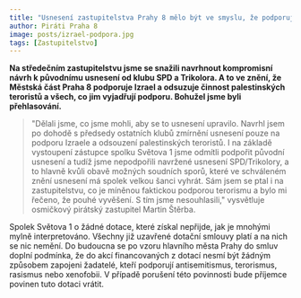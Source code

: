 ```yaml
---
title: "Usnesení zastupitelstva Prahy 8 mělo být ve smyslu, že podporuje Izrael a odsuzuje činnost palestinských teroristů"
author: Piráti Praha 8
image: posts/izrael-podpora.jpg
tags: [Zastupitelstvo]
---
```


**Na středečním zastupitelstvu jsme se snažili navrhnout kompromisní návrh k původnímu usnesení od klubu SPD a Trikolora. A to ve znění, že Městská část Praha 8 podporuje Izrael a odsuzuje činnost palestinských teroristů a všech, co jim vyjadřují podporu. Bohužel jsme byli přehlasování.**

>"Dělali jsme, co jsme mohli, aby se to usnesení upravilo. Navrhl jsem po dohodě s předsedy ostatních klubů zmírnění usnesení pouze na podporu Izraele a odsouzení palestinských teroristů. I na základě vystoupení zástupce spolku Světova 1 jsme odmítli podpořit původní usnesení a tudíž jsme nepodpořili navržené usnesení SPD/Trikolory, a to hlavně kvůli obavě možných soudních sporů, které ve schváleném znění usnesení má spolek velkou šanci vyhrát. Sám jsem se ptal i na zastupitelstvu, co je míněnou faktickou podporou terorismu a bylo mi řečeno, že pouhé vyvěšení. S tím jsme nesouhlasili," vysvětluje osmičkový pirátský zastupitel Martin Štěrba.

Spolek Světova 1 o žádné dotace, které získal nepřijde, jak je mnohými mylně interpretováno. Všechny již uzavřené dotační smlouvy platí a na nich se nic nemění. Do budoucna se po vzoru hlavního města Prahy do smluv doplní podmínka, že do akcí financovaných z dotací nesmí být žádným způsobem zapojeni žadatelé, kteří podporují antisemitismus, terorismus, rasismus nebo xenofobii. V případě porušení této povinnosti bude příjemce povinen tuto dotaci vrátit.
